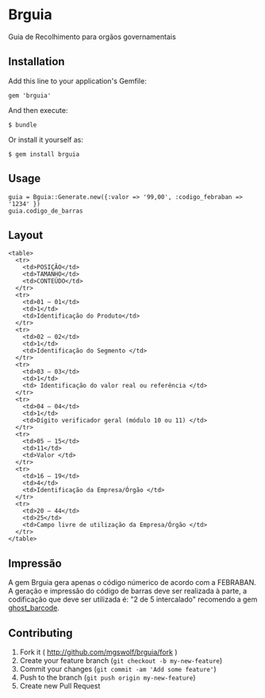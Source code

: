 # Brguia

Guia de Recolhimento para orgãos governamentais

## Installation

Add this line to your application's Gemfile:

    gem 'brguia'

And then execute:

    $ bundle

Or install it yourself as:

    $ gem install brguia

## Usage

    guia = Bguia::Generate.new({:valor => '99,00', :codigo_febraban => '1234' })
    guia.codigo_de_barras

## Layout

    <table>
      <tr>
        <td>POSIÇÃO</td>
        <td>TAMANHO</td>
        <td>CONTEÚDO</td>
      </tr>
      <tr>
        <td>01 – 01</td>
        <td>1</td>
        <td>Identificação do Produto</td>
      </tr>
      <tr>
        <td>02 – 02</td>
        <td>1</td>
        <td>Identificação do Segmento </td>
      </tr>
      <tr>
        <td>03 – 03</td>
        <td>1</td>
        <td> Identificação do valor real ou referência </td>
      </tr>
      <tr>
        <td>04 – 04</td>
        <td>1</td>
        <td>Dígito verificador geral (módulo 10 ou 11) </td>
      </tr>
      <tr>
        <td>05 – 15</td>
        <td>11</td>
        <td>Valor </td>
      </tr>
      <tr>
        <td>16 – 19</td>
        <td>4</td>
        <td>Identificação da Empresa/Órgão </td>
      </tr>
      <tr>
        <td>20 – 44</td>
        <td>25</td>
        <td>Campo livre de utilização da Empresa/Órgão </td>
      </tr>
    </table>

## Impressão
  A gem Brguia gera apenas o código númerico de acordo com a FEBRABAN.
  A geração e impressão do código de barras deve ser realizada à parte,
  a codificação que deve ser utilizada é: "2 de 5 intercalado"
  recomendo a gem [ghost_barcode](http://github.com/shairontoledo/rghost-barcode "RGhost Barcode").


## Contributing

1. Fork it ( http://github.com/mgswolf/brguia/fork )
2. Create your feature branch (`git checkout -b my-new-feature`)
3. Commit your changes (`git commit -am 'Add some feature'`)
4. Push to the branch (`git push origin my-new-feature`)
5. Create new Pull Request
